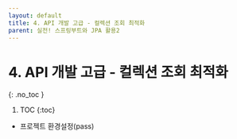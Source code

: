 ```yaml
---
layout: default
title: 4. API 개발 고급 - 컬렉션 조회 최적화
parent: 실전! 스프링부트와 JPA 활용2
---
```


# 4. API 개발 고급 - 컬렉션 조회 최적화
{: .no_toc }

1. TOC
{:toc}

- 프로젝트 환경설정(pass)